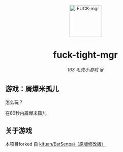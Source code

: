 <p align="center">
 <img src="https://test.nie.163.com/test_cdn/tom/pc/zt/20200428165812/img/roles/rat23_94c9ab1.png" width="100" height="100" alt="FUCK-mgr">
</p>
<div align="center">

# fuck-tight-mgr

_163 毛虎小游戏 🗑️_

</div>

## 游戏：屑爆米孤儿
怎么玩？

在60秒内屑爆米孤儿

## 关于游戏
本项目forked 自 [kifuan/EatSenpai（原版修改版）](https://github.com/kifuan/EatSenpai)


